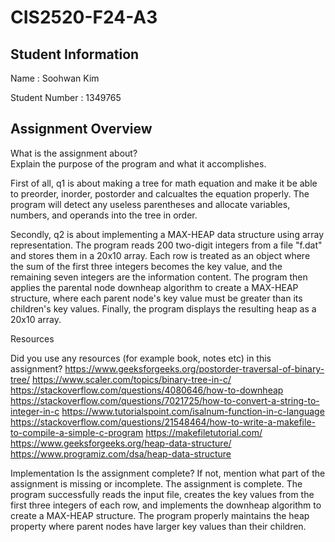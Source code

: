 # CIS2520-F24-A3

## Student Information 
Name : Soohwan Kim

Student Number : 1349765

## Assignment Overview
What is the assignment about?  
Explain the purpose of the program and what it accomplishes.

First of all, q1 is about making a tree for math equation and make it be able to preorder, inorder, postorder
and calcualtes the equation properly. 
The program will detect any useless parentheses and allocate variables, numbers,
and operands into the tree in order.

Secondly, q2 is about implementing a MAX-HEAP data structure using array representation. 
The program reads 200 two-digit integers from a file "f.dat" and stores them 
in a 20x10 array. Each row is treated as an object where the sum of the first three
integers becomes the key value, and the remaining seven integers are the information
content. The program then applies the parental node downheap algorithm to create 
a MAX-HEAP structure, where each parent node's key value must be greater 
than its children's key values. 
Finally, the program displays the resulting heap as a 20x10 array.


Resources

Did you use any resources (for example book, notes etc) in this assignment?
https://www.geeksforgeeks.org/postorder-traversal-of-binary-tree/
https://www.scaler.com/topics/binary-tree-in-c/
https://stackoverflow.com/questions/4080646/how-to-downheap
https://stackoverflow.com/questions/7021725/how-to-convert-a-string-to-integer-in-c
https://www.tutorialspoint.com/isalnum-function-in-c-language
https://stackoverflow.com/questions/21548464/how-to-write-a-makefile-to-compile-a-simple-c-program
https://makefiletutorial.com/
https://www.geeksforgeeks.org/heap-data-structure/
https://www.programiz.com/dsa/heap-data-structure


Implementation
Is the assignment complete? 
If not, mention what part of the assignment is missing or incomplete.
The assignment is complete. The program successfully reads the input file,
 creates the key values from the first three integers of each row, 
 and implements the downheap algorithm to create a MAX-HEAP structure. 
 The program properly maintains the heap property 
 where parent nodes have larger key values than their children.